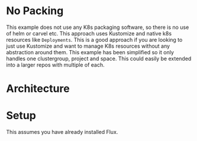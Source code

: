 # No Packing 

This example does not use any K8s packaging software, so there is no use of helm or carvel etc. This approach uses Kustomize and native k8s resources like `Deployments`. This is a good approach if you are looking to just use Kustomize and want to manage K8s resources without any abstraction around them. This example has been simplified so it only handles one clustergroup, project and space. This could easily be extended into a larger repos with multiple of each.




# Architecture




# Setup

This assumes you have already installed Flux. 